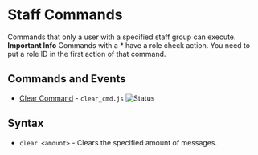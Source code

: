 # Staff Commands
Commands that only a user with a specified staff group can execute.
**Important Info** Commands with a * have a role check action. You need to put a role ID in the first action of that command.

## Commands and Events
- [Clear Command](/Staff%20Commands/clear_cmd.js) - `clear_cmd.js` <img src="https://img.shields.io/badge/Status-WIP-ed6f00.svg" alt="Status">

## Syntax
- `clear <amount>` - Clears the specified amount of messages.
